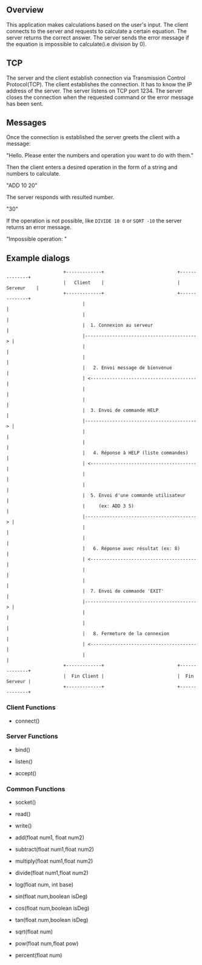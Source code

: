 ## Overview

This application makes calculations based on the user's input. The client connects
to the server and requests to calculate a certain equation. The server returns the
correct answer. The server sends the error message if the equation is impossible to
calculate(i.e division by 0).

## TCP

The server and the client establish connection via Transmission Control Protocol(TCP).
The client establishes the connection. It has to know the IP address
of the server. The server listens on TCP port 1234.
The server closes the connection when the requested command or the error message has
been sent.

## Messages

Once the connection is established the server greets the client with a message:

"Hello. Please enter the numbers and operation you want to do with them."

Then the client enters a desired operation in the form of a string and numbers to calculate.

"ADD 10 20"

The server responds with resulted number.

"30"

If the operation is not possible, like `DIVIDE 10 0` or `SQRT -10` the server returns an error message.

"Impossible operation: <operation>"

## Example dialogs

                         +-------------+                           +--------------+
                         |   Client    |                           |   Serveur    |
                         +-------------+                           +--------------+
                                |                                          |
                                |                                          |
                                |  1. Connexion au serveur                 |
                                |-----------------------------------------> |
                                |                                          |
                                |                                          |
                                |   2. Envoi message de bienvenue          |
                                | <---------------------------------------  |
                                |                                          |
                                |                                          |
                                |  3. Envoi de commande HELP               |
                                |-----------------------------------------> |
                                |                                          |
                                |                                          |
                                |   4. Réponse à HELP (liste commandes)    |
                                | <---------------------------------------  |
                                |                                          |
                                |                                          |
                                |  5. Envoi d'une commande utilisateur     |
                                |     (ex: ADD 3 5)                        |
                                |-----------------------------------------> |
                                |                                          |
                                |                                          |
                                |   6. Réponse avec résultat (ex: 8)       |
                                | <---------------------------------------  |
                                |                                          |
                                |                                          |
                                |  7. Envoi de commande 'EXIT'             |
                                |-----------------------------------------> |
                                |                                          |
                                |                                          |
                                |   8. Fermeture de la connexion           |
                                | <---------------------------------------  |
                                |                                          |
                         +-------------+                           +--------------+
                         |  Fin Client |                           |  Fin Serveur |
                         +-------------+                           +--------------+

### Client Functions

- connect()

### Server Functions

- bind()

- listen()

- accept()

### Common Functions

- socket()

- read()

- write()

- add(float num1, float num2)

- subtract(float num1,float num2)

- multiply(float num1,float num2)

- divide(float num1,float num2)

- log(float num, int base)

- sin(float num,boolean isDeg)

- cos(float num,boolean isDeg)

- tan(float num,boolean isDeg)

- sqrt(float num)

- pow(float num,float pow)

- percent(float num)
